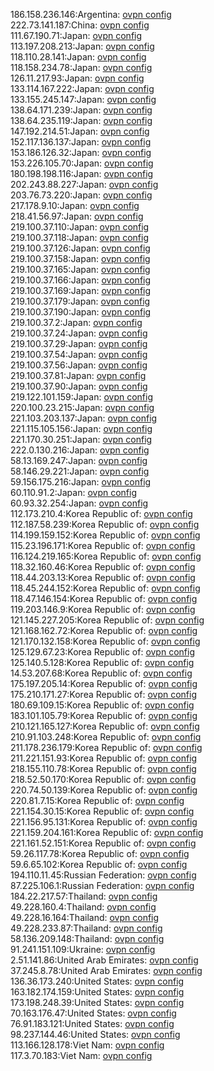 186.158.236.146:Argentina: [ovpn config](vpn/186_158_236_146.ovpn)  
222.73.141.187:China: [ovpn config](vpn/222_73_141_187.ovpn)  
111.67.190.71:Japan: [ovpn config](vpn/111_67_190_71.ovpn)  
113.197.208.213:Japan: [ovpn config](vpn/113_197_208_213.ovpn)  
118.110.28.141:Japan: [ovpn config](vpn/118_110_28_141.ovpn)  
118.158.234.78:Japan: [ovpn config](vpn/118_158_234_78.ovpn)  
126.11.217.93:Japan: [ovpn config](vpn/126_11_217_93.ovpn)  
133.114.167.222:Japan: [ovpn config](vpn/133_114_167_222.ovpn)  
133.155.245.147:Japan: [ovpn config](vpn/133_155_245_147.ovpn)  
138.64.171.239:Japan: [ovpn config](vpn/138_64_171_239.ovpn)  
138.64.235.119:Japan: [ovpn config](vpn/138_64_235_119.ovpn)  
147.192.214.51:Japan: [ovpn config](vpn/147_192_214_51.ovpn)  
152.117.136.137:Japan: [ovpn config](vpn/152_117_136_137.ovpn)  
153.186.126.32:Japan: [ovpn config](vpn/153_186_126_32.ovpn)  
153.226.105.70:Japan: [ovpn config](vpn/153_226_105_70.ovpn)  
180.198.198.116:Japan: [ovpn config](vpn/180_198_198_116.ovpn)  
202.243.88.227:Japan: [ovpn config](vpn/202_243_88_227.ovpn)  
203.76.73.220:Japan: [ovpn config](vpn/203_76_73_220.ovpn)  
217.178.9.10:Japan: [ovpn config](vpn/217_178_9_10.ovpn)  
218.41.56.97:Japan: [ovpn config](vpn/218_41_56_97.ovpn)  
219.100.37.110:Japan: [ovpn config](vpn/219_100_37_110.ovpn)  
219.100.37.118:Japan: [ovpn config](vpn/219_100_37_118.ovpn)  
219.100.37.126:Japan: [ovpn config](vpn/219_100_37_126.ovpn)  
219.100.37.158:Japan: [ovpn config](vpn/219_100_37_158.ovpn)  
219.100.37.165:Japan: [ovpn config](vpn/219_100_37_165.ovpn)  
219.100.37.166:Japan: [ovpn config](vpn/219_100_37_166.ovpn)  
219.100.37.169:Japan: [ovpn config](vpn/219_100_37_169.ovpn)  
219.100.37.179:Japan: [ovpn config](vpn/219_100_37_179.ovpn)  
219.100.37.190:Japan: [ovpn config](vpn/219_100_37_190.ovpn)  
219.100.37.2:Japan: [ovpn config](vpn/219_100_37_2.ovpn)  
219.100.37.24:Japan: [ovpn config](vpn/219_100_37_24.ovpn)  
219.100.37.29:Japan: [ovpn config](vpn/219_100_37_29.ovpn)  
219.100.37.54:Japan: [ovpn config](vpn/219_100_37_54.ovpn)  
219.100.37.56:Japan: [ovpn config](vpn/219_100_37_56.ovpn)  
219.100.37.81:Japan: [ovpn config](vpn/219_100_37_81.ovpn)  
219.100.37.90:Japan: [ovpn config](vpn/219_100_37_90.ovpn)  
219.122.101.159:Japan: [ovpn config](vpn/219_122_101_159.ovpn)  
220.100.23.215:Japan: [ovpn config](vpn/220_100_23_215.ovpn)  
221.103.203.137:Japan: [ovpn config](vpn/221_103_203_137.ovpn)  
221.115.105.156:Japan: [ovpn config](vpn/221_115_105_156.ovpn)  
221.170.30.251:Japan: [ovpn config](vpn/221_170_30_251.ovpn)  
222.0.130.216:Japan: [ovpn config](vpn/222_0_130_216.ovpn)  
58.13.169.247:Japan: [ovpn config](vpn/58_13_169_247.ovpn)  
58.146.29.221:Japan: [ovpn config](vpn/58_146_29_221.ovpn)  
59.156.175.216:Japan: [ovpn config](vpn/59_156_175_216.ovpn)  
60.110.91.2:Japan: [ovpn config](vpn/60_110_91_2.ovpn)  
60.93.32.254:Japan: [ovpn config](vpn/60_93_32_254.ovpn)  
112.173.210.4:Korea Republic of: [ovpn config](vpn/112_173_210_4.ovpn)  
112.187.58.239:Korea Republic of: [ovpn config](vpn/112_187_58_239.ovpn)  
114.199.159.152:Korea Republic of: [ovpn config](vpn/114_199_159_152.ovpn)  
115.23.196.171:Korea Republic of: [ovpn config](vpn/115_23_196_171.ovpn)  
116.124.219.165:Korea Republic of: [ovpn config](vpn/116_124_219_165.ovpn)  
118.32.160.46:Korea Republic of: [ovpn config](vpn/118_32_160_46.ovpn)  
118.44.203.13:Korea Republic of: [ovpn config](vpn/118_44_203_13.ovpn)  
118.45.244.152:Korea Republic of: [ovpn config](vpn/118_45_244_152.ovpn)  
118.47.146.154:Korea Republic of: [ovpn config](vpn/118_47_146_154.ovpn)  
119.203.146.9:Korea Republic of: [ovpn config](vpn/119_203_146_9.ovpn)  
121.145.227.205:Korea Republic of: [ovpn config](vpn/121_145_227_205.ovpn)  
121.168.162.72:Korea Republic of: [ovpn config](vpn/121_168_162_72.ovpn)  
121.170.132.158:Korea Republic of: [ovpn config](vpn/121_170_132_158.ovpn)  
125.129.67.23:Korea Republic of: [ovpn config](vpn/125_129_67_23.ovpn)  
125.140.5.128:Korea Republic of: [ovpn config](vpn/125_140_5_128.ovpn)  
14.53.207.68:Korea Republic of: [ovpn config](vpn/14_53_207_68.ovpn)  
175.197.205.14:Korea Republic of: [ovpn config](vpn/175_197_205_14.ovpn)  
175.210.171.27:Korea Republic of: [ovpn config](vpn/175_210_171_27.ovpn)  
180.69.109.15:Korea Republic of: [ovpn config](vpn/180_69_109_15.ovpn)  
183.101.105.79:Korea Republic of: [ovpn config](vpn/183_101_105_79.ovpn)  
210.121.165.127:Korea Republic of: [ovpn config](vpn/210_121_165_127.ovpn)  
210.91.103.248:Korea Republic of: [ovpn config](vpn/210_91_103_248.ovpn)  
211.178.236.179:Korea Republic of: [ovpn config](vpn/211_178_236_179.ovpn)  
211.221.151.93:Korea Republic of: [ovpn config](vpn/211_221_151_93.ovpn)  
218.155.110.78:Korea Republic of: [ovpn config](vpn/218_155_110_78.ovpn)  
218.52.50.170:Korea Republic of: [ovpn config](vpn/218_52_50_170.ovpn)  
220.74.50.139:Korea Republic of: [ovpn config](vpn/220_74_50_139.ovpn)  
220.81.7.15:Korea Republic of: [ovpn config](vpn/220_81_7_15.ovpn)  
221.154.30.15:Korea Republic of: [ovpn config](vpn/221_154_30_15.ovpn)  
221.156.95.131:Korea Republic of: [ovpn config](vpn/221_156_95_131.ovpn)  
221.159.204.161:Korea Republic of: [ovpn config](vpn/221_159_204_161.ovpn)  
221.161.52.151:Korea Republic of: [ovpn config](vpn/221_161_52_151.ovpn)  
59.26.117.78:Korea Republic of: [ovpn config](vpn/59_26_117_78.ovpn)  
59.6.65.102:Korea Republic of: [ovpn config](vpn/59_6_65_102.ovpn)  
194.110.11.45:Russian Federation: [ovpn config](vpn/194_110_11_45.ovpn)  
87.225.106.1:Russian Federation: [ovpn config](vpn/87_225_106_1.ovpn)  
184.22.217.57:Thailand: [ovpn config](vpn/184_22_217_57.ovpn)  
49.228.160.4:Thailand: [ovpn config](vpn/49_228_160_4.ovpn)  
49.228.16.164:Thailand: [ovpn config](vpn/49_228_16_164.ovpn)  
49.228.233.87:Thailand: [ovpn config](vpn/49_228_233_87.ovpn)  
58.136.209.148:Thailand: [ovpn config](vpn/58_136_209_148.ovpn)  
91.241.151.109:Ukraine: [ovpn config](vpn/91_241_151_109.ovpn)  
2.51.141.86:United Arab Emirates: [ovpn config](vpn/2_51_141_86.ovpn)  
37.245.8.78:United Arab Emirates: [ovpn config](vpn/37_245_8_78.ovpn)  
136.36.173.240:United States: [ovpn config](vpn/136_36_173_240.ovpn)  
163.182.174.159:United States: [ovpn config](vpn/163_182_174_159.ovpn)  
173.198.248.39:United States: [ovpn config](vpn/173_198_248_39.ovpn)  
70.163.176.47:United States: [ovpn config](vpn/70_163_176_47.ovpn)  
76.91.183.121:United States: [ovpn config](vpn/76_91_183_121.ovpn)  
98.237.144.46:United States: [ovpn config](vpn/98_237_144_46.ovpn)  
113.166.128.178:Viet Nam: [ovpn config](vpn/113_166_128_178.ovpn)  
117.3.70.183:Viet Nam: [ovpn config](vpn/117_3_70_183.ovpn)  
